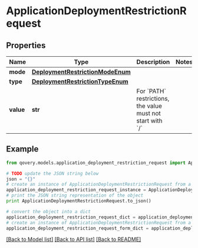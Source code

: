 # ApplicationDeploymentRestrictionRequest


## Properties

Name | Type | Description | Notes
------------ | ------------- | ------------- | -------------
**mode** | [**DeploymentRestrictionModeEnum**](DeploymentRestrictionModeEnum.md) |  | 
**type** | [**DeploymentRestrictionTypeEnum**](DeploymentRestrictionTypeEnum.md) |  | 
**value** | **str** | For &#x60;PATH&#x60; restrictions, the value must not start with &#x60;/&#x60; | 

## Example

```python
from qovery.models.application_deployment_restriction_request import ApplicationDeploymentRestrictionRequest

# TODO update the JSON string below
json = "{}"
# create an instance of ApplicationDeploymentRestrictionRequest from a JSON string
application_deployment_restriction_request_instance = ApplicationDeploymentRestrictionRequest.from_json(json)
# print the JSON string representation of the object
print ApplicationDeploymentRestrictionRequest.to_json()

# convert the object into a dict
application_deployment_restriction_request_dict = application_deployment_restriction_request_instance.to_dict()
# create an instance of ApplicationDeploymentRestrictionRequest from a dict
application_deployment_restriction_request_form_dict = application_deployment_restriction_request.from_dict(application_deployment_restriction_request_dict)
```
[[Back to Model list]](../README.md#documentation-for-models) [[Back to API list]](../README.md#documentation-for-api-endpoints) [[Back to README]](../README.md)


